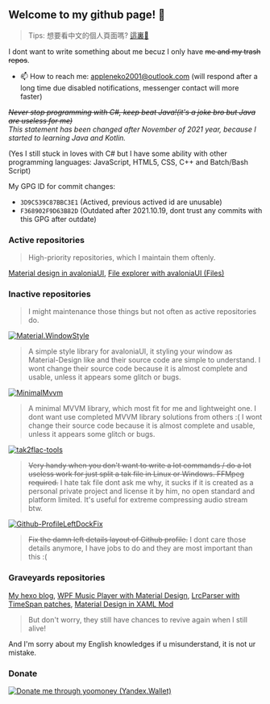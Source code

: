 ## Welcome to my github page! 👋
> Tips: 想要看中文的個人頁面嗎? [這裏👋](README.zh-Hant.md)

I dont want to write something about me becuz I only have ~~me and my trash repos~~.

<!--- 🔭 I’m currently working on my jobs now (yep I dont have much time and idea to take for developments 😢)-->
<!--[Material.Avalonia](https://github.com/AvaloniaUtils/material.avalonia)-->
<!-- 🌱 I’m currently learning Kotlin and JetPack Compose-->
<!--AvaloniaUI and Unreal Engine!-->
- 📫 How to reach me: appleneko2001@outlook.com (will respond after a long time due disabled notifications, messenger contact will more faster)

*~~Never stop programming with C#, keep beat Java!(it's a joke bro but Java are useless for me)~~*</br>
*This statement has been changed after November of 2021 year, because I started to learning Java and Kotlin.*

(Yes I still stuck in loves with C# but I have some ability with other programming languages: JavaScript, HTML5, CSS, C++ and Batch/Bash Script)

My GPG ID for commit changes:
- `3D9C539C87BBC3E1` (Actived, previous actived id are unusable)
- `F368902F9D63B82D` (Outdated after 2021.10.19, dont trust any commits with this GPG after outdate)

### Active repositories
> High-priority repositories, which I maintain them oftenly.

[Material design in avaloniaUI](https://github.com/AvaloniaCommunity/Material.Avalonia),
[File explorer with avaloniaUI (Files)](https://github.com/appleneko2001/Files)

### Inactive repositories
> I might maintenance those things but not often as active repositories do.

[![Material.WindowStyle](https://img.shields.io/badge/Material.WindowStyle-by_appleneko2001-yellow)](https://github.com/appleneko2001/Material.WindowStyle)
> A simple style library for avaloniaUI, it styling your window as Material-Design like and their source code are simple to understand.
> I wont change their source code because it is almost complete and usable, unless it appears some glitch or bugs.

[![MinimalMvvm](https://img.shields.io/badge/MinimalMvvm-by_appleneko2001-yellow)](https://github.com/appleneko2001/MinimalMvvm)
> A minimal MVVM library, which most fit for me and lightweight one. I dont want use completed MVVM library solutions from others :(
> I wont change their source code because it is almost complete and usable, unless it appears some glitch or bugs.

[![tak2flac-tools](https://img.shields.io/badge/tak2flac_tools-by_appleneko2001-yellow)](https://github.com/appleneko2001/tak2flac)
> ~~Very handy when you don't want to write a lot commands / do a lot useless work for just split a tak file in Linux or Windows. FFMpeg required.~~
> I hate tak file dont ask me why, it sucks if it is created as a personal private project and license it by him, no open standard and platform limited.
> It's useful for extreme compressing audio stream btw.

[![Github-ProfileLeftDockFix](https://img.shields.io/badge/Github_ProfileLeftDockFix-by_appleneko2001-yellow)](https://github.com/appleneko2001/GithubProfileLeftDockFix)
> ~~Fix the damn left details layout of Github profile.~~
> I dont care those details anymore, I have jobs to do and they are most important than this :(

### Graveyards repositories
[My hexo blog](https://github.com/appleneko2001/appleneko2001.github.io), [WPF Music Player with Material Design](https://github.com/appleneko2001/NekoPlayer-Alpha), 
[LrcParser with TimeSpan patches](https://github.com/appleneko2001/LrcParser), [Material Design in XAML Mod](https://github.com/appleneko2001/MaterialDesignInXaml-Mod)

> But don't worry, they still have chances to revive again when I still alive!

And I'm sorry about my English knowledges if u misunderstand, it is not ur mistake.

### Donate
[![Donate me through yoomoney (Yandex.Wallet)](https://img.shields.io/badge/Yoomoney-Donate-8B3FFD)](https://yoomoney.ru/to/4100116333503118)

<!--
**appleneko2001/appleneko2001** is a ✨ _special_ ✨ repository because its `README.md` (this file) appears on your GitHub profile.

Here are some ideas to get you started:

- 🔭 I’m currently working on ...
- 🌱 I’m currently learning ...
- 👯 I’m looking to collaborate on ...
- 🤔 I’m looking for help with ...
- 💬 Ask me about ...
- 📫 How to reach me: ...
- 😄 Pronouns: ...
- ⚡ Fun fact: ...

I think I can use those things 🤔
-->
